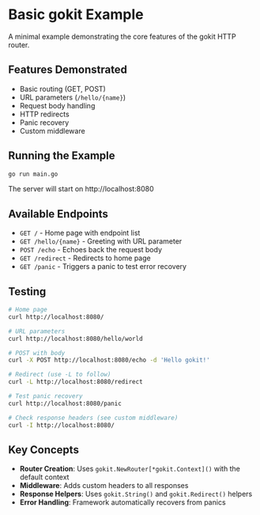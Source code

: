 # Basic gokit Example

A minimal example demonstrating the core features of the gokit HTTP router.

## Features Demonstrated

- Basic routing (GET, POST)
- URL parameters (`/hello/{name}`)
- Request body handling
- HTTP redirects
- Panic recovery
- Custom middleware

## Running the Example

```bash
go run main.go
```

The server will start on http://localhost:8080

## Available Endpoints

- `GET /` - Home page with endpoint list
- `GET /hello/{name}` - Greeting with URL parameter
- `POST /echo` - Echoes back the request body
- `GET /redirect` - Redirects to home page
- `GET /panic` - Triggers a panic to test error recovery

## Testing

```bash
# Home page
curl http://localhost:8080/

# URL parameters
curl http://localhost:8080/hello/world

# POST with body
curl -X POST http://localhost:8080/echo -d 'Hello gokit!'

# Redirect (use -L to follow)
curl -L http://localhost:8080/redirect

# Test panic recovery
curl http://localhost:8080/panic

# Check response headers (see custom middleware)
curl -I http://localhost:8080/
```

## Key Concepts

- **Router Creation**: Uses `gokit.NewRouter[*gokit.Context]()` with the default context
- **Middleware**: Adds custom headers to all responses
- **Response Helpers**: Uses `gokit.String()` and `gokit.Redirect()` helpers
- **Error Handling**: Framework automatically recovers from panics
